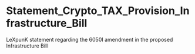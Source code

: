 # Statement_Crypto_TAX_Provision_Infrastructure_Bill
LeXpunK statement regarding the 6050I amendment in the proposed Infrastructure Bill
